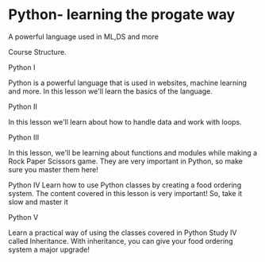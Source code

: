 # Python- learning the progate way
 A powerful language used in ML,DS and more


Course Structure.

Python I

Python is a powerful language that is used in websites, machine learning and more. In this lesson we'll learn the basics of the language.

Python II

In this lesson we'll learn about how to handle data and work with loops.


Python III

In this lesson, we'll be learning about functions and modules while making a Rock Paper Scissors game. They are very important in Python, so make sure you master them here!


Python IV
Learn how to use Python classes by creating a food ordering system. The content covered in this lesson is very important! So, take it slow and master it

Python V

Learn a practical way of using the classes covered in Python Study IV called Inheritance. With inheritance, you can give your food ordering system a major upgrade!

